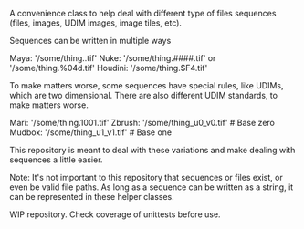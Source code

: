 A convenience class to help deal with different type of files sequences 
(files, images, UDIM images, image tiles, etc).

Sequences can be written in multiple ways

Maya: '/some/thing.<f>.tif'
Nuke: '/some/thing.####.tif' or '/some/thing.%04d.tif'
Houdini: '/some/thing.$F4.tif'

To make matters worse, some sequences have special rules, like UDIMs, which
are two dimensional. There are also different UDIM standards, to make matters
worse.

Mari: '/some/thing.1001.tif'
Zbrush: '/some/thing_u0_v0.tif'  # Base zero
Mudbox: '/some/thing_u1_v1.tif'  # Base one

This repository is meant to deal with these variations and make dealing with
sequences a little easier.

Note:
	It's not important to this repository that sequences or files exist, or
	even be valid file paths. As long as a sequence can be written as a string,
	it can be represented in these helper classes.

WIP repository. Check coverage of unittests before use.



